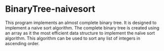 # BinaryTree-naivesort

This program implements an almost  complete  binary  tree.  It  is designed  to  implement a naive sort algorithm. The complete binary tree is created using an array as it the most efficient data  structure to implement the  naïve  sort algorithm. This algorithm can be used to sort any list of integers in ascending order.




